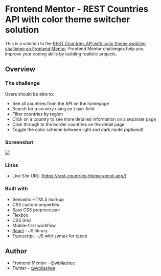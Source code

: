 # Frontend Mentor - REST Countries API with color theme switcher solution

This is a solution to the [REST Countries API with color theme switcher challenge on Frontend Mentor](https://www.frontendmentor.io/challenges/rest-countries-api-with-color-theme-switcher-5cacc469fec04111f7b848ca). Frontend Mentor challenges help you improve your coding skills by building realistic projects.

## Overview

### The challenge

Users should be able to:

- See all countries from the API on the homepage
- Search for a country using an `input` field
- Filter countries by region
- Click on a country to see more detailed information on a separate page
- Click through to the border countries on the detail page
- Toggle the color scheme between light and dark mode _(optional)_

### Screenshot

![](https://res.cloudinary.com/dhhvnduts/image/upload/v1674234410/rest-countries_pjdntw.jpg)

### Links

- Live Site URL: [https://rest-countries-theme.vercel.app/]

### Built with

- Semantic HTML5 markup
- CSS custom properties
- Sass CSS preprocessor
- Flexbox
- CSS Grid
- Mobile-first workflow
- [React](https://reactjs.org/) - JS library
- [Typescript](https://www.typescriptlang.org/) - JS with syntax for types

## Author

- Frontend Mentor - [@wbilashee](https://www.frontendmentor.io/profile/wbilashee)
- Twitter - [@wbilashee](https://www.twitter.com/wbilashee)
